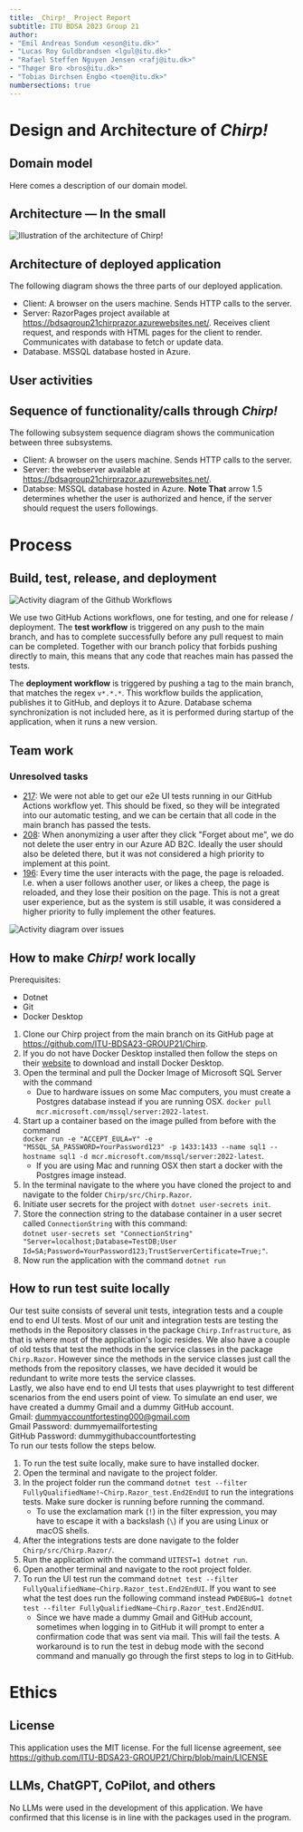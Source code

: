 ```yaml
---
title: _Chirp!_ Project Report
subtitle: ITU BDSA 2023 Group 21
author:
- "Emil Andreas Sondum <eson@itu.dk>"
- "Lucas Roy Guldbrandsen <lgul@itu.dk>"
- "Rafael Steffen Nguyen Jensen <rafj@itu.dk>"
- "Thøger Bro <bros@itu.dk>"
- "Tobias Dirchsen Engbo <toen@itu.dk>"
numbersections: true
---
```


# Design and Architecture of _Chirp!_

## Domain model

Here comes a description of our domain model.

<!-- ![Illustration of the _Chirp!_ Data model as UML class diagram.](docs/images/domain_model.png) -->

## Architecture — In the small

![Illustration of the architecture of _Chirp!_](images/OnionArchitecture.drawio.png)

## Architecture of deployed application
The following diagram shows the three parts of our deployed application.
- Client: A browser on the users machine. Sends HTTP calls to the server.
- Server: RazorPages project available at https://bdsagroup21chirprazor.azurewebsites.net/. Receives client request, and responds with HTML pages for the client to render. Communicates with database to fetch or update data.
- Database. MSSQL database hosted in Azure.

## User activities

## Sequence of functionality/calls through _Chirp!_
The following subsystem sequence diagram shows the communication between three subsystems.
- Client: A browser on the users machine. Sends HTTP calls to the server.
- Server: the webserver available at https://bdsagroup21chirprazor.azurewebsites.net/.
- Databse: MSSQL database hosted in Azure.
**Note That**
arrow 1.5 determines whether the user is authorized and hence, if the server should request the users followings.


# Process

## Build, test, release, and deployment

![Activity diagram of the Github Workflows](images/WorkflowActivity.drawio.png)

We use two GitHub Actions workflows, one for testing, and one for release / deployment. The **test workflow** is triggered on any push to the main branch, and has to complete successfully before any pull request to main can be completed. Together with our branch policy that forbids pushing directly to main, this means that any code that reaches main has passed the tests.

The **deployment workflow** is triggered by pushing a tag to the main branch, that matches the regex `v*.*.*`. This workflow builds the application, publishes it to GitHub, and deploys it to Azure. Database schema synchronization is not included here, as it is performed during startup of the application, when it runs a new version.

## Team work

### Unresolved tasks
- [217](https://github.com/ITU-BDSA23-GROUP21/Chirp/issues/217): We were not able to get our e2e UI tests running in our GitHub Actions workflow yet. This should be fixed, so they will be integrated into our automatic testing, and we can be certain that all code in the main branch has passed the tests.
- [208](https://github.com/ITU-BDSA23-GROUP21/Chirp/issues/208): When anonymizing a user after they click "Forget about me", we do not delete the user entry in our Azure AD B2C. Ideally the user should also be deleted there, but it was not considered a high priority to implement at this point.
- [196](https://github.com/ITU-BDSA23-GROUP21/Chirp/issues/196): Every time the user interacts with the page, the page is reloaded. I.e. when a user follows another user, or likes a cheep, the page is reloaded, and they lose their position on the page. This is not a great user experience, but as the system is still usable, it was considered a higher priority to fully implement the other features.

![Activity diagram over issues](images/Issueactivitydiagram.png)

<!-- - [44](https://github.com/ITU-BDSA23-GROUP21/Chirp/issues/44): Workflow stuff. Should be closed as will not be done?
- [204](https://github.com/ITU-BDSA23-GROUP21/Chirp/issues/204): Page numbers. Could be added?
- [114](https://github.com/ITU-BDSA23-GROUP21/Chirp/issues/114): Unit tests. This can't really be left here?
- [211](https://github.com/ITU-BDSA23-GROUP21/Chirp/issues/211): In code documentation. Should be closed before hand-in. -->


## How to make _Chirp!_ work locally
Prerequisites:
- Dotnet
- Git
- Docker Desktop

1. Clone our Chirp project from the main branch on its GitHub page at https://github.com/ITU-BDSA23-GROUP21/Chirp.  
2. If you do not have Docker Desktop installed then follow the steps on their [website](https://www.docker.com/products/docker-desktop/) to download and install Docker Desktop.  
3. Open the terminal and pull the Docker Image of Microsoft SQL Server with the command
    - Due to hardware issues on some Mac computers, you must create a Postgres database instead if you are running OSX.
`docker pull mcr.microsoft.com/mssql/server:2022-latest`.
4. Start up a container based on the image pulled from before with the command  
`docker run -e "ACCEPT_EULA=Y" -e "MSSQL_SA_PASSWORD=YourPassword123" -p 1433:1433 --name sql1 --hostname sql1 -d mcr.microsoft.com/mssql/server:2022-latest`.
    - If you are using Mac and running OSX then start a docker with the Postgres image instead.
5. In the terminal navigate to the where you have cloned the project to and navigate to the folder `Chirp/src/Chirp.Razor`.  
6. Initiate user secrets for the project with `dotnet user-secrets init`.  
7. Store the connection string to the database container in a user secret called `ConnectionString` with this command:  
`dotnet user-secrets set "ConnectionString" "Server=localhost;Database=TestDB;User Id=SA;Password=YourPassword123;TrustServerCertificate=True;"`.  
8. Now run the application with the command `dotnet run`

## How to run test suite locally

Our test suite consists of several unit tests, integration tests and a couple end to end UI tests. Most of our unit and integration tests are testing the methods in the Repository classes in the package `Chirp.Infrastructure`, as that is where most of the application's logic resides. We also have a couple of old tests that test the methods in the service classes in the package `Chirp.Razor`. However since the methods in the service classes just call the methods from the repository classes, we have decided it would be redundant to write more tests the service classes.  
Lastly, we also have end to end UI tests that uses playwright to test different scenarios from the end users point of view. To simulate an end user, we have created a dummy Gmail and a dummy GitHub account.  
Gmail: dummyaccountfortesting000@gmail.com  
Gmail Password: dummyemailfortesting  
GitHub Password: dummygithubaccountfortesting  
To run our tests follow the steps below.  

1. To run the test suite locally, make sure to have installed docker.  
2. Open the terminal and navigate to the project folder.  
3. In the project folder run the command `dotnet test --filter FullyQualifiedName!~Chirp.Razor_test.End2EndUI` to run the integrations tests. Make sure docker is running before running the command.
    - To use the exclamation mark (`!`) in the filter expression, you may have to escape it with a backslash (`\`) if you are using Linux or macOS shells.  
4. After the integrations tests are done navigate to the folder `Chirp/src/Chirp.Razor/`.  
5. Run the application with the command `UITEST=1 dotnet run`.  
6. Open another terminal and navigate to the root project folder.  
7. To run the UI test run the command `dotnet test --filter FullyQualifiedName~Chirp.Razor_test.End2EndUI`. If you want to see what the test does run the following command instead `PWDEBUG=1 dotnet test --filter FullyQualifiedName~Chirp.Razor_test.End2EndUI`.
    - Since we have made a dummy Gmail and GitHub account, sometimes when logging in to GitHub it will prompt to enter a confirmation code that was sent via mail. This will fail the tests. A workaround is to run the test in debug mode with the second command and manually go through the first steps to log in to GitHub. 

# Ethics

## License
This application uses the MIT license. For the full license agreement, see https://github.com/ITU-BDSA23-GROUP21/Chirp/blob/main/LICENSE

<!-- Should we write some considerations of how the packages we use impacts our choice of license?
     And have we confirmed that MIT license is OK with all the packages we added later on? -->
## LLMs, ChatGPT, CoPilot, and others
No LLMs were used in the development of this application. We have confirmed that this license is in line with the packages used in the program.
